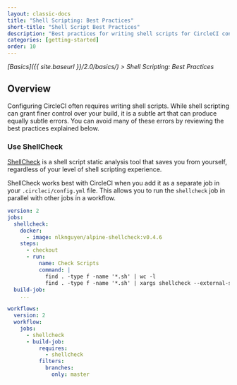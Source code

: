 ```yaml
---
layout: classic-docs
title: "Shell Scripting: Best Practices"
short-title: "Shell Script Best Practices"
description: "Best practices for writing shell scripts for CircleCI configuration"
categories: [getting-started]
order: 10
---
```


*[Basics]({{ site.baseurl }}/2.0/basics/) > Shell Scripting: Best Practices*

## Overview

Configuring CircleCI often requires
writing shell scripts.
While shell scripting can grant finer control over your build,
it is a subtle art
that can produce equally subtle errors.
You can avoid many of these errors
by reviewing the best practices
explained below.

### Use ShellCheck

[ShellCheck](https://github.com/koalaman/shellcheck) is a shell script static analysis tool
that saves you from yourself,
regardless of your level of shell scripting experience.

ShellCheck works best with CircleCI
when you add it as a separate job in your `.circleci/config.yml` file.
This allows you
to run the `shellcheck` job in parallel with other jobs in a workflow.

```yaml
version: 2
jobs:
  shellcheck:
    docker:
      - image: nlknguyen/alpine-shellcheck:v0.4.6
    steps:
      - checkout
      - run:
          name: Check Scripts
          command: |
            find . -type f -name '*.sh' | wc -l
            find . -type f -name '*.sh' | xargs shellcheck --external-sources
  build-job:
    ...

workflows:
  version: 2
  workflow:
    jobs:
      - shellcheck
      - build-job:
          requires:
            - shellcheck
          filters:
            branches:
              only: master
```
